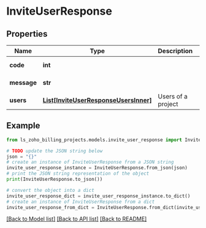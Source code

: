 # InviteUserResponse


## Properties

Name | Type | Description | Notes
------------ | ------------- | ------------- | -------------
**code** | **int** |  | [optional] [readonly] 
**message** | **str** |  | [optional] [readonly] 
**users** | [**List[InviteUserResponseUsersInner]**](InviteUserResponseUsersInner.md) | Users of a project | [optional] 

## Example

```python
from ls_zoho_billing_projects.models.invite_user_response import InviteUserResponse

# TODO update the JSON string below
json = "{}"
# create an instance of InviteUserResponse from a JSON string
invite_user_response_instance = InviteUserResponse.from_json(json)
# print the JSON string representation of the object
print(InviteUserResponse.to_json())

# convert the object into a dict
invite_user_response_dict = invite_user_response_instance.to_dict()
# create an instance of InviteUserResponse from a dict
invite_user_response_from_dict = InviteUserResponse.from_dict(invite_user_response_dict)
```
[[Back to Model list]](../README.md#documentation-for-models) [[Back to API list]](../README.md#documentation-for-api-endpoints) [[Back to README]](../README.md)


